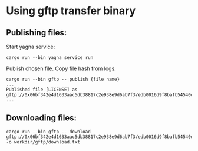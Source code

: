 # Using gftp transfer binary

## Publishing files:

Start yagna service:
```
cargo run --bin yagna service run
```

Publish chosen file. Copy file hash from logs.
```
cargo run --bin gftp -- publish {file name}
...
Published file [LICENSE] as gftp://0x06bf342e4d1633aac5db38817c2e938e9d6ab7f3/edb0016d9f8bafb54540da34f05a8d510de8114488f23916276bdead05509a53.
...
```

## Downloading files:

```
cargo run --bin gftp -- download gftp://0x06bf342e4d1633aac5db38817c2e938e9d6ab7f3/edb0016d9f8bafb54540da34f05a8d510de8114488f23916276bdead05509a53 -o workdir/gftp/download.txt
```